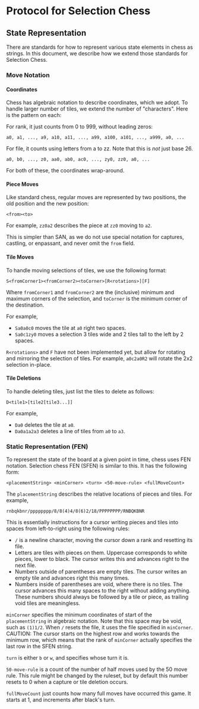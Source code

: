 # Protocol for Selection Chess

## State Representation

There are standards for how to represent various state elements in chess as strings.
In this document, we describe how we extend those standards for Selection Chess.

### Move Notation

#### Coordinates

Chess has algebraic notation to describe coordinates, which we adopt.
To handle larger number of tiles, we extend the number of "characters".
Here is the pattern on each:

For rank, it just counts from 0 to 999, without leading zeros:
```
a0, a1, ..., a9, a10, a11, ..., a99, a100, a101, ..., a999, a0, ...
```

For file, it counts using letters from a to zz.
Note that this is *not* just base 26.
```
a0, b0, ..., z0, aa0, ab0, ac0, ..., zy0, zz0, a0, ...
```

For both of these, the coordinates wrap-around.

#### Piece Moves

Like standard chess, regular moves are represented by two positions, 
the old position and the new position:
```
<from><to>
```
For example, `zz0a2` describes the piece at `zz0` moving to `a2`.

This is simpler than SAN, as we do not use special notation for captures, castling, or enpassant, and never omit the `from` field.

#### Tile Moves

To handle moving selections of tiles, we use the following format:
```
S<fromCorner1><fromCorner2><toCorner>[R<rotations>][F]
```
Where `fromCorner1` and `fromCorner2` are the (inclusive) minimum and maximum corners of the selection, and `toCorner` is the minimum corner of the destination.

For example, 
- `Sa0a0c0` moves the tile at `a0` right two spaces.
- `Sa0c1zy0` moves a selection 3 tiles wide and 2 tiles tall to the left by 2 spaces.

`R<rotations>` and `F` have not been implemented yet, but allow for rotating and mirroring the selection of tiles. For example, `a0c2a0R2` will rotate the 2x2 selection in-place. 
<!-- TODO: specify standard, such as clockwise/ccw, mirroing axis, rotation or flip first -->

#### Tile Deletions

To handle deleting tiles, just list the tiles to delete as follows:
```
D<tile1>[tile2[tile3...]]
```

For example, 
- `Da0` deletes the tile at `a0`.
- `Da0a1a2a3` deletes a line of tiles from `a0` to `a3`.

### Static Representation (FEN)

To represent the state of the board at a given point in time, chess uses FEN notation. Selection chess FEN (SFEN) is similar to this. It has the following form:
```
<placementString> <minCorner> <turn> <50-move-rule> <fullMoveCount>
```

The `placementString` describes the relative locations of pieces and tiles.
For example, 
```
rnbqkbnr/pppppppp/8/8(4)4/8(6)2/18/PPPPPPPP/RNBQKBNR
```
This is essentially instructions for a cursor writing pieces and tiles into spaces from left-to-right using the following rules:
- `/` is a newline character, moving the cursor down a rank and resetting its file. 
- Letters are tiles with pieces on them. Uppercase corresponds to white pieces, lower to black. The cursor writes this and advances right to the next file.
- Numbers outside of parentheses are empty tiles. The cursor writes an empty tile and advances right this many times.
- Numbers inside of parentheses are void, where there is no tiles. The cursor advances this many spaces to the right without adding anything. These numbers should always be followed by a tile or piece, as trailing void tiles are meaningless.

`minCorner` specifies the minimum coordinates of start of the `placementString` in algebraic notation.
Note that this space may be void, such as `(1)1/2`.
When `/` resets the file, it uses the file specified in `minCorner`.
CAUTION: The cursor starts on the highest row and works towards the minimum row, which means that the rank of `minCorner` actually specifies the last row in the SFEN string.

`turn` is either `b` or `w`, and specifies whose turn it is.

`50-move-rule` is a count of the number of half moves used by the 50 move rule. This rule might be changed by the ruleset, but by default this number resets to 0 when a capture or tile deletion occurs.

`fullMoveCount` just counts how many full moves have occurred this game. It starts at 1, and increments after black's turn.
